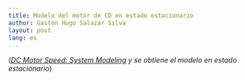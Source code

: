 ```yaml
---
title: Modelo del motor de CD en estado estacionario
author: Gastón Hugo Salazar Silva
layout: post
lang: es
...
```


(*[DC Motor Speed: System Modeling](https://ctms.engin.umich.edu/CTMS/index.php?example=MotorSpeed&section=SystemModeling) y se obtiene el modelo en estado estacionario*)